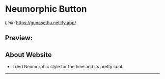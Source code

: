 # Neumorphic Button

*Link:* https://gunasethu.netlify.app/

## Preview:


## About Website

- Tried Neumorphic style for the time and its pretty cool.

---
